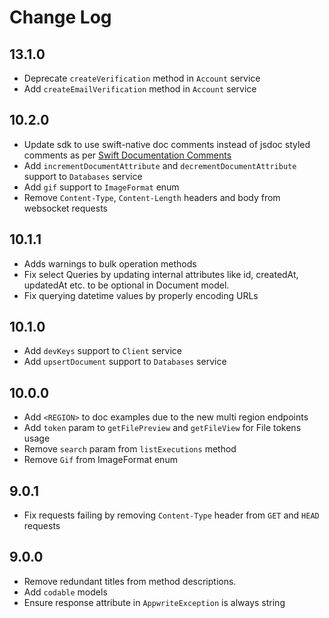 # Change Log

## 13.1.0

* Deprecate `createVerification` method in `Account` service
* Add `createEmailVerification` method in `Account` service

## 10.2.0

* Update sdk to use swift-native doc comments instead of jsdoc styled comments as per [Swift Documentation Comments](https://github.com/swiftlang/swift/blob/main/docs/DocumentationComments.md)
* Add `incrementDocumentAttribute` and `decrementDocumentAttribute` support to `Databases` service
* Add `gif` support to `ImageFormat` enum
* Remove `Content-Type`, `Content-Length` headers and body from websocket requests

## 10.1.1

* Adds warnings to bulk operation methods
* Fix select Queries by updating internal attributes like id, createdAt, updatedAt etc. to be optional in Document model.
* Fix querying datetime values by properly encoding URLs

## 10.1.0

* Add `devKeys` support to `Client` service
* Add `upsertDocument` support to `Databases` service

## 10.0.0

* Add `<REGION>` to doc examples due to the new multi region endpoints
* Add `token` param to `getFilePreview` and `getFileView` for File tokens usage
* Remove `search` param from `listExecutions` method
* Remove `Gif` from ImageFormat enum

## 9.0.1

* Fix requests failing by removing `Content-Type` header from `GET` and `HEAD` requests

## 9.0.0

* Remove redundant titles from method descriptions.
* Add `codable` models
* Ensure response attribute in `AppwriteException` is always string
